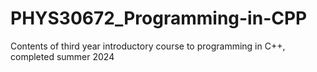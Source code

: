 # PHYS30672_Programming-in-CPP
 Contents of third year introductory course to programming in C++, completed summer 2024
